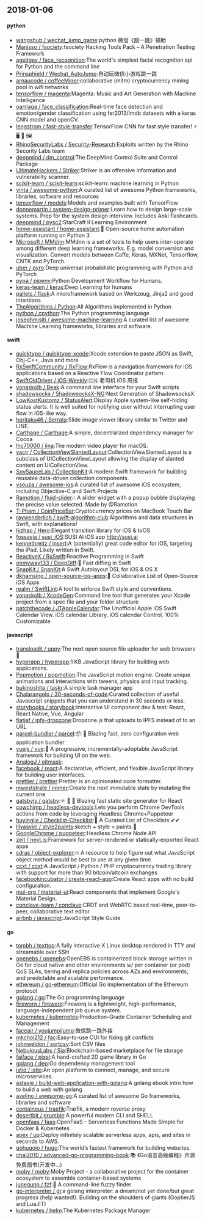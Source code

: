 ## 2018-01-06

#### python
* [wangshub / wechat_jump_game](https://github.com/wangshub/wechat_jump_game):python 微信《跳一跳》辅助
* [Manisso / fsociety](https://github.com/Manisso/fsociety):fsociety Hacking Tools Pack – A Penetration Testing Framework
* [ageitgey / face_recognition](https://github.com/ageitgey/face_recognition):The world's simplest facial recognition api for Python and the command line
* [Prinsphield / Wechat_AutoJump](https://github.com/Prinsphield/Wechat_AutoJump):自动玩微信小游戏跳一跳
* [arnaucode / coffeeMiner](https://github.com/arnaucode/coffeeMiner):collaborative (mitm) cryptocurrency mining pool in wifi networks
* [tensorflow / magenta](https://github.com/tensorflow/magenta):Magenta: Music and Art Generation with Machine Intelligence
* [oarriaga / face_classification](https://github.com/oarriaga/face_classification):Real-time face detection and emotion/gender classification using fer2013/imdb datasets with a keras CNN model and openCV.
* [lengstrom / fast-style-transfer](https://github.com/lengstrom/fast-style-transfer):TensorFlow CNN for fast style transfer! ⚡ 🖥 🎨 🖼
* [RhinoSecurityLabs / Security-Research](https://github.com/RhinoSecurityLabs/Security-Research):Exploits written by the Rhino Security Labs team
* [deepmind / dm_control](https://github.com/deepmind/dm_control):The DeepMind Control Suite and Control Package
* [UltimateHackers / Striker](https://github.com/UltimateHackers/Striker):Striker is an offensive information and vulnerability scanner.
* [scikit-learn / scikit-learn](https://github.com/scikit-learn/scikit-learn):scikit-learn: machine learning in Python
* [vinta / awesome-python](https://github.com/vinta/awesome-python):A curated list of awesome Python frameworks, libraries, software and resources
* [tensorflow / models](https://github.com/tensorflow/models):Models and examples built with TensorFlow
* [donnemartin / system-design-primer](https://github.com/donnemartin/system-design-primer):Learn how to design large-scale systems. Prep for the system design interview. Includes Anki flashcards.
* [deepmind / pysc2](https://github.com/deepmind/pysc2):StarCraft II Learning Environment
* [home-assistant / home-assistant](https://github.com/home-assistant/home-assistant):🏡 Open-source home automation platform running on Python 3
* [Microsoft / MMdnn](https://github.com/Microsoft/MMdnn):MMdnn is a set of tools to help users inter-operate among different deep learning frameworks. E.g. model conversion and visualization. Convert models between Caffe, Keras, MXNet, Tensorflow, CNTK and PyTorch.
* [uber / pyro](https://github.com/uber/pyro):Deep universal probabilistic programming with Python and PyTorch
* [pypa / pipenv](https://github.com/pypa/pipenv):Python Development Workflow for Humans.
* [keras-team / keras](https://github.com/keras-team/keras):Deep Learning for humans
* [pallets / flask](https://github.com/pallets/flask):A microframework based on Werkzeug, Jinja2 and good intentions
* [TheAlgorithms / Python](https://github.com/TheAlgorithms/Python):All Algorithms implemented in Python
* [python / cpython](https://github.com/python/cpython):The Python programming language
* [josephmisiti / awesome-machine-learning](https://github.com/josephmisiti/awesome-machine-learning):A curated list of awesome Machine Learning frameworks, libraries and software.

#### swift
* [quicktype / quicktype-xcode](https://github.com/quicktype/quicktype-xcode):Xcode extension to paste JSON as Swift, Obj-C++, Java and more
* [RxSwiftCommunity / RxFlow](https://github.com/RxSwiftCommunity/RxFlow):RxFlow is a navigation framework for iOS applications based on a Reactive Flow Coordinator pattern
* [SwiftOldDriver / iOS-Weekly](https://github.com/SwiftOldDriver/iOS-Weekly):🇨🇳 老司机 iOS 周报
* [yonaskolb / Beak](https://github.com/yonaskolb/Beak):A command line interface for your Swift scripts
* [shadowsocks / ShadowsocksX-NG](https://github.com/shadowsocks/ShadowsocksX-NG):Next Generation of ShadowsocksX
* [LowKostKustomz / StatusAlert](https://github.com/LowKostKustomz/StatusAlert):Display Apple system-like self-hiding status alerts. It is well suited for notifying user without interrupting user flow in iOS-like way.
* [horitaku46 / Serrata](https://github.com/horitaku46/Serrata):Slide image viewer library similar to Twitter and LINE.
* [Carthage / Carthage](https://github.com/Carthage/Carthage):A simple, decentralized dependency manager for Cocoa
* [lhc70000 / iina](https://github.com/lhc70000/iina):The modern video player for macOS.
* [yacir / CollectionViewSlantedLayout](https://github.com/yacir/CollectionViewSlantedLayout):CollectionViewSlantedLayout is a subclass of UICollectionViewLayout allowing the display of slanted content on UICollectionView.
* [SoySauceLab / CollectionKit](https://github.com/SoySauceLab/CollectionKit):A modern Swift framework for building reusable data-driven collection components.
* [vsouza / awesome-ios](https://github.com/vsouza/awesome-ios):A curated list of awesome iOS ecosystem, including Objective-C and Swift Projects
* [Ramotion / fluid-slider](https://github.com/Ramotion/fluid-slider):💧 A slider widget with a popup bubble displaying the precise value selected. Made by @Ramotion
* [T-Pham / CoinPriceBar](https://github.com/T-Pham/CoinPriceBar):Cryptocurrency prices on MacBook Touch Bar
* [raywenderlich / swift-algorithm-club](https://github.com/raywenderlich/swift-algorithm-club):Algorithms and data structures in Swift, with explanations!
* [lkzhao / Hero](https://github.com/lkzhao/Hero):Elegant transition library for iOS & tvOS
* [fossasia / susi_iOS](https://github.com/fossasia/susi_iOS):SUSI AI iOS app http://susi.ai
* [kennethreitz / insert](https://github.com/kennethreitz/insert):A (potentially) great code editor for iOS, targeting the iPad. Likely written in Swift.
* [ReactiveX / RxSwift](https://github.com/ReactiveX/RxSwift):Reactive Programming in Swift
* [onmyway133 / DeepDiff](https://github.com/onmyway133/DeepDiff):🦀 Fast diffing in Swift
* [SnapKit / SnapKit](https://github.com/SnapKit/SnapKit):A Swift Autolayout DSL for iOS & OS X
* [dkhamsing / open-source-ios-apps](https://github.com/dkhamsing/open-source-ios-apps):📱 Collaborative List of Open-Source iOS Apps
* [realm / SwiftLint](https://github.com/realm/SwiftLint):A tool to enforce Swift style and conventions.
* [yonaskolb / XcodeGen](https://github.com/yonaskolb/XcodeGen):Command line tool that generates your Xcode project from a spec file and your folder structure
* [patchthecode / JTAppleCalendar](https://github.com/patchthecode/JTAppleCalendar):The Unofficial Apple iOS Swift Calendar View. iOS calendar Library. iOS calendar Control. 100% Customizable

#### javascript
* [transloadit / uppy](https://github.com/transloadit/uppy):The next open source file uploader for web browsers 🐶
* [hyperapp / hyperapp](https://github.com/hyperapp/hyperapp):1 KB JavaScript library for building web applications.
* [Popmotion / popmotion](https://github.com/Popmotion/popmotion):The JavaScript motion engine. Create unique animations and interactions with tweens, physics and input tracking.
* [bukinoshita / taskr](https://github.com/bukinoshita/taskr):A simple task manager app
* [Chalarangelo / 30-seconds-of-code](https://github.com/Chalarangelo/30-seconds-of-code):Curated collection of useful Javascript snippets that you can understand in 30 seconds or less.
* [storybooks / storybook](https://github.com/storybooks/storybook):Interactive UI component dev & test: React, React Native, Vue, Angular
* [fiatjaf / ipfs-dropzone](https://github.com/fiatjaf/ipfs-dropzone):Dropzone.js that uploads to IPFS instead of to an URL
* [parcel-bundler / parcel](https://github.com/parcel-bundler/parcel):📦 🚀 Blazing fast, zero configuration web application bundler
* [vuejs / vue](https://github.com/vuejs/vue):🖖 A progressive, incrementally-adoptable JavaScript framework for building UI on the web.
* [AnalogJ / gitmask](https://github.com/AnalogJ/gitmask):
* [facebook / react](https://github.com/facebook/react):A declarative, efficient, and flexible JavaScript library for building user interfaces.
* [prettier / prettier](https://github.com/prettier/prettier):Prettier is an opinionated code formatter.
* [mweststrate / immer](https://github.com/mweststrate/immer):Create the next immutable state by mutating the current one
* [gatsbyjs / gatsby](https://github.com/gatsbyjs/gatsby):⚛️ 📄 🚀 Blazing fast static site generator for React
* [cowchimp / headless-devtools](https://github.com/cowchimp/headless-devtools):Lets you perform Chrome DevTools actions from code by leveraging Headless Chrome+Puppeteer
* [huyingjie / Checklist-Checklist](https://github.com/huyingjie/Checklist-Checklist):🌈 A Curated List of Checklists ✔︎✔︎
* [lllyasviel / style2paints](https://github.com/lllyasviel/style2paints):sketch + style = paints 🎨
* [GoogleChrome / puppeteer](https://github.com/GoogleChrome/puppeteer):Headless Chrome Node API
* [zeit / next.js](https://github.com/zeit/next.js):Framework for server-rendered or statically-exported React apps
* [sdras / object-explorer](https://github.com/sdras/object-explorer):🔥 A resource to help figure out what JavaScript object method would be best to use at any given time
* [ccxt / ccxt](https://github.com/ccxt/ccxt):A JavaScript / Python / PHP cryptocurrency trading library with support for more than 90 bitcoin/altcoin exchanges
* [facebookincubator / create-react-app](https://github.com/facebookincubator/create-react-app):Create React apps with no build configuration.
* [mui-org / material-ui](https://github.com/mui-org/material-ui):React components that implement Google's Material Design.
* [conclave-team / conclave](https://github.com/conclave-team/conclave):CRDT and WebRTC based real-time, peer-to-peer, collaborative text editor
* [airbnb / javascript](https://github.com/airbnb/javascript):JavaScript Style Guide

#### go
* [tombh / texttop](https://github.com/tombh/texttop):A fully interactive X Linux desktop rendered in TTY and streamable over SSH
* [openebs / openebs](https://github.com/openebs/openebs):OpenEBS is containerized block storage written in Go for cloud native and other environments w/ per container (or pod) QoS SLAs, tiering and replica policies across AZs and environments, and predictable and scalable performance.
* [ethereum / go-ethereum](https://github.com/ethereum/go-ethereum):Official Go implementation of the Ethereum protocol
* [golang / go](https://github.com/golang/go):The Go programming language
* [fireworq / fireworq](https://github.com/fireworq/fireworq):Fireworq is a lightweight, high-performance, language-independent job queue system.
* [kubernetes / kubernetes](https://github.com/kubernetes/kubernetes):Production-Grade Container Scheduling and Management
* [faceair / youjumpijump](https://github.com/faceair/youjumpijump):微信跳一跳外挂
* [mkchoi212 / fac](https://github.com/mkchoi212/fac):Easy-to-use CUI for fixing git conflicts
* [johnweldon / sortcsv](https://github.com/johnweldon/sortcsv):Sort CSV files
* [NebulousLabs / Sia](https://github.com/NebulousLabs/Sia):Blockchain-based marketplace for file storage
* [faiface / pixel](https://github.com/faiface/pixel):A hand-crafted 2D game library in Go
* [golang / dep](https://github.com/golang/dep):Go dependency management tool
* [istio / istio](https://github.com/istio/istio):An open platform to connect, manage, and secure microservices.
* [astaxie / build-web-application-with-golang](https://github.com/astaxie/build-web-application-with-golang):A golang ebook intro how to build a web with golang
* [avelino / awesome-go](https://github.com/avelino/awesome-go):A curated list of awesome Go frameworks, libraries and software
* [containous / traefik](https://github.com/containous/traefik):Træfik, a modern reverse proxy
* [desertbit / grumble](https://github.com/desertbit/grumble):A powerful modern CLI and SHELL
* [openfaas / faas](https://github.com/openfaas/faas):OpenFaaS - Serverless Functions Made Simple for Docker & Kubernetes
* [apex / up](https://github.com/apex/up):Deploy infinitely scalable serverless apps, apis, and sites in seconds to AWS.
* [gohugoio / hugo](https://github.com/gohugoio/hugo):The world’s fastest framework for building websites.
* [chai2010 / advanced-go-programming-book](https://github.com/chai2010/advanced-go-programming-book):📚 《Go语言高级编程》开源免费图书(开发中...)
* [moby / moby](https://github.com/moby/moby):Moby Project - a collaborative project for the container ecosystem to assemble container-based systems
* [junegunn / fzf](https://github.com/junegunn/fzf):🌸 A command-line fuzzy finder
* [go-interpreter / gi](https://github.com/go-interpreter/gi):a golang interpreter: a dream/not yet done/but great progress (help wanted!). Building on the shoulders of giants (GopherJS and LuaJIT)
* [kubernetes / helm](https://github.com/kubernetes/helm):The Kubernetes Package Manager
